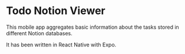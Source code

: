 # Todo Notion Viewer

This mobile app aggregates basic information about the tasks stored in different Notion databases.

It has been written in React Native with Expo.

